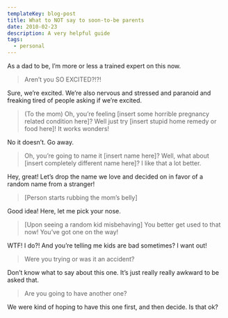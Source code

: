 ```yaml
---
templateKey: blog-post
title: What to NOT say to soon-to-be parents
date: 2010-02-23
description: A very helpful guide
tags:
  - personal
---
```


As a dad to be, I’m more or less a trained expert on this now.

> Aren’t you SO EXCITED?!?!

Sure, we’re excited. We’re also nervous and stressed and paranoid and freaking tired of people asking if we’re excited.

> (To the mom) Oh, you’re feeling [insert some horrible pregnancy related condition here]? Well just try [insert stupid home remedy or food here]! It works wonders!

No it doesn’t. Go away.

> Oh, you’re going to name it [insert name here]? Well, what about [insert completely different name here]? I like that a lot better.

Hey, great! Let’s drop the name we love and decided on in favor of a random name from a stranger!

> [Person starts rubbing the mom’s belly]

Good idea! Here, let me pick your nose.

> [Upon seeing a random kid misbehaving] You better get used to that now! You’ve got one on the way!

WTF! I do?! And you’re telling me kids are bad sometimes? I want out!

> Were you trying or was it an accident?

Don’t know what to say about this one. It’s just really really awkward to be asked that.

> Are you going to have another one?

We were kind of hoping to have this one first, and then decide. Is that ok?